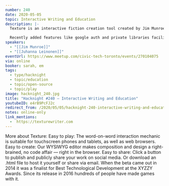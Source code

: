 ```yaml
---
number: 240
date: 2020-05-05
topic: Interactive Writing and Education
description: |-
  Texture is an interactive fiction creation tool created by Jim Munroe and Juhana Leinonen to explore the possibility space between Inform and Twine.

  Recently added features like google auth and private libraries facilitate use in the elementary and highschool classrooms. A professional narrative designer, Jim Munroe has done a dozen Texture workshops in three countries as a way to teach adults how to write for interactive. The Texture team is interested in hearing about the opportunities that open sourcing the project may present.
speakers:
  - "[[Jim Munroe]]"
  - "[[Juhanna Leinonen]]"
eventUrl: https://www.meetup.com/civic-tech-toronto/events/270104075
via: online
booker: sarah, em
tags:
  - type/hacknight
  - topic/education
  - topic/open-source
  - topic/play
image: hacknight_240.jpg
title: "Hacknight #240 – Interactive Writing and Education"
youtubeID: e4rB9PcFJ2c
redirect_from: /2020/05/05/hacknight-240-interactive-writing-and-education-with-jim-munroe-juhanna-leinonen/
notes: online-only
link_mentions:
  -  https://texturewriter.com
---
```

More about Texture:
Easy to play: The word-on-word interaction mechanic is suitable for touchscreen phones and tablets, as well as web browsers.
Easy to create: Our WYSIWYG editor makes composition and design a right-brained, no code affair — right in the browser.
Easy to share: Click a button to publish and publicly share your work on social media. Or download an .html file to host it yourself or share via email.
When the beta came out in 2014 it was a finalist for Best Technological Development at the XYZZY Awards. Since its release in 2016 hundreds of people have made games with it.
